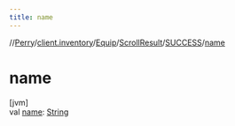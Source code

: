 ```yaml
---
title: name
---
```

//[Perry](../../../../../index.html)/[client.inventory](../../../index.html)/[Equip](../../index.html)/[ScrollResult](../index.html)/[SUCCESS](index.html)/[name](name.html)



# name



[jvm]\
val [name](name.html): [String](https://kotlinlang.org/api/latest/jvm/stdlib/kotlin/-string/index.html)




